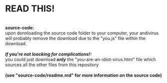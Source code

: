 # READ THIS!
<br>
<b>source-code:</b><br>
upon donnloading the source code folder to your computer, your andivirus will probably remove the download due to the "you.js" file within the download.<br>
<br>
<b><i>if you're not loocking for complications!:</i></b><br>
you could just download <i><b>only</b></i> the "you-are-an-idiot-virus.html" file which sources all the other files from this repository <br>
<br>
<b>(see "source-code/readme.md" for more information on the source code)</b>
